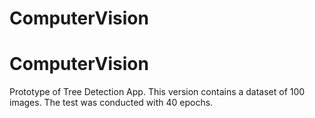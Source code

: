 # ComputerVision
# ComputerVision
Prototype of Tree Detection App.
This version contains a dataset of 100 images. The test was conducted with 40 epochs.
